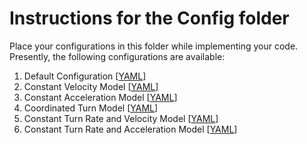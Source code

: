 # Instructions for the Config folder

Place your configurations in this folder while implementing your code. Presently, the following configurations are available:

1. Default Configuration [[YAML](https://github.com/sourabbapusridhar/vehicle-state-estimation/blob/master/config/default.yml)]
2. Constant Velocity Model [[YAML](https://github.com/sourabbapusridhar/vehicle-state-estimation/blob/master/config/cv.yml)]
3. Constant Acceleration Model [[YAML](https://github.com/sourabbapusridhar/vehicle-state-estimation/blob/master/config/ca.yml)]
4. Coordinated Turn Model [[YAML](https://github.com/sourabbapusridhar/vehicle-state-estimation/blob/master/config/ct.yml)]
5. Constant Turn Rate and Velocity Model [[YAML](https://github.com/sourabbapusridhar/vehicle-state-estimation/blob/master/config/ctrv.yml)]
6. Constant Turn Rate and Acceleration Model [[YAML](https://github.com/sourabbapusridhar/vehicle-state-estimation/blob/master/config/ctra.yml)]